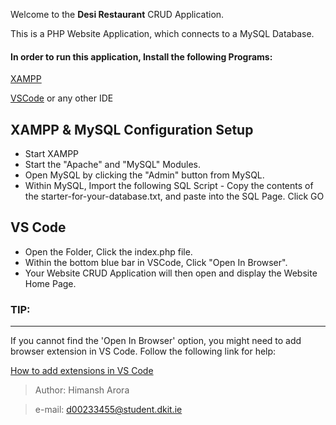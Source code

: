 Welcome to the **Desi Restaurant** CRUD Application.

This is a PHP Website Application, which connects to a MySQL Database.

#### In order to run this application, Install the following Programs:

[XAMPP](https://www.apachefriends.org/download.html "Download XAMPP")

[VSCode](https://code.visualstudio.com/download "Download VSCode") or any other IDE


XAMPP & MySQL Configuration Setup
--------------------------------------------------------------------------------------------------------------------------------------
- Start XAMPP 
- Start the "Apache" and "MySQL" Modules. 
- Open MySQL by clicking the "Admin" button from MySQL.
- Within MySQL, Import the following SQL Script - Copy the contents of the starter-for-your-database.txt, and paste into the SQL Page. Click GO

VS Code
--------------------------------------------------------------------------------------------------------------------------------------
- Open the Folder, Click the index.php file.
- Within the bottom blue bar in VSCode, Click "Open In Browser". 
- Your Website CRUD Application will then open and display the Website Home Page. 

### TIP: 
____
If you cannot find the 'Open In Browser' option, you might need to add browser extension in VS Code. Follow the following link for help: 

[How to add extensions in VS Code](https://code.visualstudio.com/docs/introvideos/extend "Extensions in VS Code")

>Author:   Himansh Arora

>e-mail:   d00233455@student.dkit.ie
